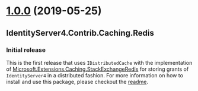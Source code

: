 # [1.0.0](https://www.nuget.org/packages/IdentityServer4.Contrib.Caching.Redis/1.0.0) (2019-05-25)

## IdentityServer4.Contrib.Caching.Redis

### Initial release

This is the first release that uses `IDistributedCache` with the implementation of [Microsoft.Extensions.Caching.StackExchangeRedis](https://www.nuget.org/packages/Microsoft.Extensions.Caching.StackExchangeRedis/2.2.5) for storing grants of `IdentityServer4` in a distributed fashion. For more information on how to install and use this package, please checkout the [readme](readme.md).



